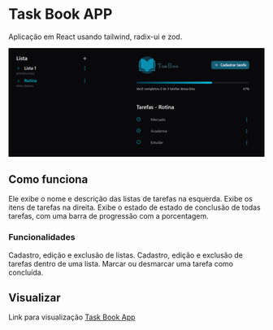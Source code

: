 # Task Book APP

Aplicação em React usando tailwind, radix-ui e zod.

<img src='./src/assets/example.png' alt='Exemplo aplicação task book'>

## Como funciona

Ele exibe o nome e descrição das listas de tarefas na esquerda.
Exibe os itens de tarefas na direita.
Exibe o estado de estado de conclusão de todas tarefas, com uma barra de progressão com a porcentagem.

### Funcionalidades

Cadastro, edição e exclusão de listas.
Cadastro, edição e exclusão de tarefas dentro de uma lista.
Marcar ou desmarcar uma tarefa como concluída.

## Visualizar

Link para visualização <a href="https://task-book-app-vercel.vercel.app" target="_blank"> Task Book App </a>
